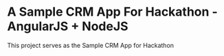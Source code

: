 # A Sample CRM App For Hackathon - AngularJS + NodeJS

This project serves as the Sample CRM App for Hackathon
